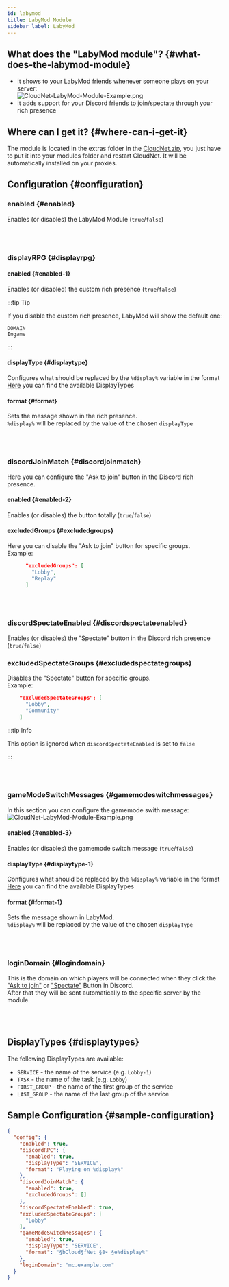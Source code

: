 ```yaml
---
id: labymod
title: LabyMod Module
sidebar_label: LabyMod
---
```


## What does the "LabyMod module"? {#what-does-the-labymod-module}
- It shows to your LabyMod friends whenever someone plays on your server:  
![CloudNet-LabyMod-Module-Example.png](/img/v3/modules/CloudNet-LabyMod-Module-Example.png)
- It adds support for your Discord friends to join/spectate through your rich presence

## Where can I get it? {#where-can-i-get-it}
The module is located in the extras folder in the [CloudNet.zip](https://github.com/CloudNetService/CloudNet-v3/releases/latest/download/CloudNet.zip),
you just have to put it into your modules folder and restart CloudNet. It will be automatically installed on your proxies.

## Configuration {#configuration}
### enabled {#enabled}
Enables (or disables) the LabyMod Module (`true`/`false`)

<br></br>

### displayRPG {#displayrpg}
#### enabled {#enabled-1}
Enables (or disabled) the custom rich presence (`true`/`false`)

:::tip Tip

If you disable the custom rich presence, LabyMod will show the default one:
```
DOMAIN
Ingame
```

:::

#### displayType {#displaytype}
Configures what should be replaced by the `%display%` variable in the format
[Here](#displaytypes) you can find the available DisplayTypes

#### format {#format}
Sets the message shown in the rich presence.  
`%display%` will be replaced by the value of the chosen `displayType`

<br></br>

### discordJoinMatch {#discordjoinmatch}
Here you can configure the "Ask to join" button in the Discord rich presence.

#### enabled {#enabled-2}
Enables (or disables) the button totally (`true`/`false`)

#### excludedGroups {#excludedgroups}
Here you can disable the "Ask to join" button for specific groups.  
Example:
```json
      "excludedGroups": [
        "Lobby",
        "Replay"
      ]
```

<br></br>

### discordSpectateEnabled {#discordspectateenabled}
Enables (or disables) the "Spectate" button in the Discord rich presence (`true`/`false`)

### excludedSpectateGroups {#excludedspectategroups}
Disables the "Spectate" button for specific groups.  
Example:
```json
    "excludedSpectateGroups": [
      "Lobby",
      "Community"
    ]
```

:::tip Info

This option is ignored when `discordSpectateEnabled` is set to `false`

:::

<br></br>

### gameModeSwitchMessages {#gamemodeswitchmessages}
In this section you can configure the gamemode swith message:  
![CloudNet-LabyMod-Module-Example.png](/img/v3/modules/CloudNet-LabyMod-Module-Example.png)

#### enabled {#enabled-3}
Enables (or disables) the gamemode switch message (`true`/`false`)

#### displayType {#displaytype-1}
Configures what should be replaced by the `%display%` variable in the format  
[Here](#displaytypes) you can find the available DisplayTypes

#### format {#format-1}
Sets the message shown in LabyMod.  
`%display%` will be replaced by the value of the chosen `displayType`

<br></br>

### loginDomain {#logindomain}
This is the domain on which players will be connected when they click the ["Ask to join"](#discordjoinmatch) or
["Spectate"](#discordspectateenabled) Button in Discord.  
After that they will be sent automatically to the specific server by the module.

<br></br>

## DisplayTypes {#displaytypes}
The following DisplayTypes are available:
- `SERVICE` - the name of the service (e.g. `Lobby-1`)
- `TASK` - the name of the task (e.g. `Lobby`)
- `FIRST_GROUP` - the name of the first group of the service
- `LAST_GROUP` - the name of the last group of the service

## Sample Configuration {#sample-configuration}
```json
{
  "config": {
    "enabled": true,
    "discordRPC": {
      "enabled": true,
      "displayType": "SERVICE",
      "format": "Playing on %display%"
    },
    "discordJoinMatch": {
      "enabled": true,
      "excludedGroups": []
    },
    "discordSpectateEnabled": true,
    "excludedSpectateGroups": [
      "Lobby"
    ],
    "gameModeSwitchMessages": {
      "enabled": true,
      "displayType": "SERVICE",
      "format": "§bCloud§fNet §8➢ §e%display%"
    },
    "loginDomain": "mc.example.com"
  }
}
```